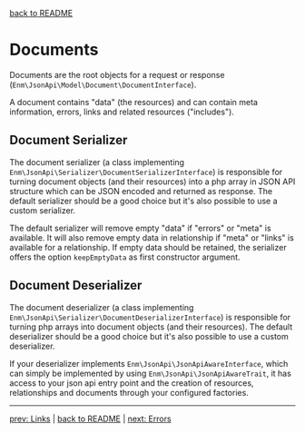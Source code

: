 [back to README](../README.md)
# Documents
Documents are the root objects for a request or response (`Enm\JsonApi\Model\Document\DocumentInterface`).

A document contains "data" (the resources) and can contain meta information, errors, links and related resources ("includes").

## Document Serializer
The document serializer (a class implementing `Enm\JsonApi\Serializer\DocumentSerializerInterface`) is responsible for turning
document objects (and their resources) into a php array in JSON API structure which can be JSON encoded and returned as response. 
The default serializer should be a good choice but it's also possible to use a custom serializer.

The default serializer will remove empty "data" if "errors" or "meta" is available. It will also remove empty data in 
relationship if "meta" or "links" is available for a relationship.
If empty data should be retained, the serializer offers the option `keepEmptyData` as first constructor argument. 

## Document Deserializer
The document deserializer (a class implementing `Enm\JsonApi\Serializer\DocumentDeserializerInterface`) is responsible 
for turning php arrays into document objects (and their resources).
The default deserializer should be a good choice but it's also possible to use a custom deserializer.

If your deserializer implements `Enm\JsonApi\JsonApiAwareInterface`, which can simply be implemented by using `Enm\JsonApi\JsonApiAwareTrait`,
it has access to your json api entry point and the creation of resources, relationships and documents through your configured factories.

*****

[prev: Links](../docs/04-links.md) | [back to README](../README.md) | [next: Errors](../docs/06-errors.md)
